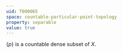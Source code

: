 ```yaml
---
uid: T000065
space: countable-particular-point-topology
property: separable
value: true
---
```

$\{p\}$ is a countable dense subset of $X$.

